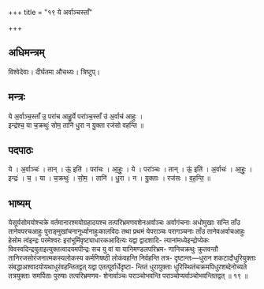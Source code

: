 +++
title = "१९ ये अर्वाञ्चस्ताँ"

+++
## अधिमन्त्रम्
विश्वेदेवाः। दीर्घतमा औचथ्यः। त्रिष्टुप्।

## मन्त्रः
ये अ॒र्वाञ्च॒स्ताँ उ॒ परा॑च आहु॒र्ये परा॑ञ्च॒स्ताँ उ॑ अ॒र्वाच॑ आहुः ।  
इन्द्र॑श्च॒ या च॒क्रथुः॑ सोम॒ तानि॑ धु॒रा न यु॒क्ता रज॑सो वहन्ति ॥

## पदपाठः
ये । अ॒र्वाञ्चः॑ । तान् । ऊं॒ इति॑ । परा॑चः । आ॒हुः॒ । ये । परा॑ञ्चः । तान् । ऊं॒ इति॑ । अ॒र्वाचः॑ । आ॒हुः॒ ।  
इन्द्रः॑ । च॒ । या । च॒क्रथुः॑ । सो॒म॒ । तानि॑ । धु॒रा । न । यु॒क्ताः । रज॑सः । व॒ह॒न्ति॒ ॥

## भाष्यम्
येसूर्यसोमयोश्चक्रे वर्तमानारश्मयोग्रहादयश्च तत्परिभ्रमणवशेनअर्वाञ्चः अर्वागंचनाः अधोमुखाः सन्ति ताँउ तानेवपरचआहुः पुराङ्मुखांचनानूर्ध्वानाहुःकालविदः तथा प्रथमं येपराञ्चः परागञ्चनाः ताँउ तानेवअर्वाचआहुः हेसोम त्वंइन्द्रः परमेश्वरः इरांभूमिंवृष्ट्याधारकआदित्यः यद्वा द्वादशादि- त्यानांमध्येइन्द्रोप्येकः विवस्वदिन्द्रयुताइत्युक्तत्वादयमपीन्द्रः सच यु वां या यानिमण्डलपरिभ्रम- णानिचक्रथुः क्रुतवन्तौ तानिरजसोरंजनात्मकस्यलोकस्य कर्मणिषष्ठी लोकंवहन्ति निर्वहन्ति तत्र- दृष्टान्तः—धुरान शकटादौधुरियुक्ताः संबद्धाअश्वादयोयथाधुरंवहन्तितद्वत् यद्वा एतत्पूर्वार्धेदृष्टा- न्तितं धुरायुक्ताः धुरिस्थितंचक्रमपिधुरशब्देनोच्यते तत्रयुक्ताः समर्पिताः पुरुषाः तत्परिभ्रमणव- शेनार्वाञ्चः पराञ्चोभवन्ति पराञ्चोप्यर्वाञ्चोभवन्तितद्वत् ॥ १९ ॥